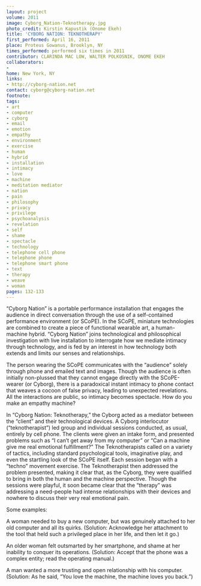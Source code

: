 ```yaml
---
layout: project
volume: 2011
image: Cyborg_Nation-Teknotherapy.jpg
photo_credit: Kirstin Kapustik (Onome Ekeh)
title: 'CYBORG NATION: TEKNOTHERAPY'
first_performed: April 16, 2011
place: Proteus Gowanus, Brooklyn, NY
times_performed: performed six times in 2011
contributor: CLARINDA MAC LOW, WALTER POLKOSNIK, ONOME EKEH
collaborators:
- 
home: New York, NY
links:
- http://cyborg-nation.net
contact: cyborg@cyborg-nation.net
footnote: 
tags:
- art
- computer
- cyborg
- email
- emotion
- empathy
- environment
- exercise
- human
- hybrid
- installation
- intimacy
- love
- machine
- meditation mediator
- nation
- pain
- philosophy
- privacy
- privilege
- psychoanalysis
- revelation
- self
- shame
- spectacle
- technology
- telephone cell phone
- telephone phone
- telephone smart phone
- text
- therapy
- weave
- woman
pages: 132-133
---
```


“Cyborg Nation” is a portable performance installation that engages the audience in direct conversation through the use of a self-contained performance environment (or SCoPE). In the SCoPE, miniature technologies are combined to create a piece of functional wearable art, a human-machine hybrid. “Cyborg Nation” joins technological and philosophical investigation with live installation to interrogate how we mediate intimacy through technology, and is fed by an interest in how technology both extends and limits our senses and relationships. 

The person wearing the SCoPE communicates with the “audience” solely through phone and emailed text and images. Though the audience is often initially non-plussed that they cannot engage directly with the SCoPE-wearer (or Cyborg), there is a paradoxical instant intimacy to phone contact that weaves a cocoon of false privacy, leading to unexpected revelations. All the interactions are public, so intimacy becomes spectacle. How do you make an empathy machine? 

In “Cyborg Nation: Teknotherapy,” the Cyborg acted as a mediator between the “client” and their technological devices. A Cyborg interlocutor (“teknotherapist”) led group and individual sessions conducted, as usual, entirely by cell phone. The clients were given an intake form, and presented problems such as “I can’t get away from my computer” or “Can a machine give me real emotional fulfillment?” The Teknotherapists called on a variety of tactics, including standard psychological tools, imaginative play, and even the startling look of the SCoPE itself. Each session began with a “techno” movement exercise. The Teknotherapist then addressed the problem presented, making it clear that, as the Cyborg, they were qualified to bring in both the human and the machine perspective. Though the sessions were playful, it soon became clear that the “therapy” was addressing a need-people had intense relationships with their devices and nowhere to discuss their very real emotional pain. 

Some examples:  

A woman needed to buy a new computer, but was genuinely attached to her old computer and all its quirks. (Solution: Acknowledge her attachment to the tool that held such a privileged place in her life, and then let it go.) 

An older woman felt outsmarted by her smartphone, and shame at her inability to conquer its operations. (Solution: Accept that the phone was a complex entity; read the operating manual.)  

A man wanted a more trusting and open relationship with his computer. (Solution: As he said, “You love the machine, the machine loves you back.”) 

